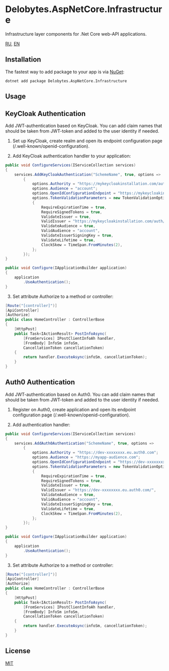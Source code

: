 # Delobytes.AspNetCore.Infrastructure
Infrastructure layer components for .Net Core web-API applications.

[RU](README.md), [EN](README.en.md)

## Installation

The fastest way to add package to your app is via [NuGet](https://www.nuget.org/packages/Delobytes.AspNetCore.Infrastructure):

    dotnet add package Delobytes.AspNetCore.Infrastructure

## Usage

## KeyCloak Authentication
Add JWT-authentication based on KeyCloak. You can add claim names that should be taken from JWT-token and added to the user identity if needed.

1. Set up KeyCloak, create realm and open its endpoint configuration page (/.well-known/openid-configuration).

2. Add KeyCloak authentication handler to your application:

```csharp
public void ConfigureServices(IServiceCollection services)
{
    services.AddKeyCloakAuthentication("SchemeName", true, options =>
        {
            options.Authority = "https://mykeycloakinstallation.com/auth/realms/myrealm"; //"issuer" endpoint
            options.Audience = "account";
            options.OpenIdConfigurationEndpoint = "https://mykeycloakinstallation.com/auth/realms/myrealm/.well-known/openid-configuration";
            options.TokenValidationParameters = new TokenValidationOptions
            {
                RequireExpirationTime = true,
                RequireSignedTokens = true,
                ValidateIssuer = true,
                ValidIssuer = "https://mykeycloakinstallation.com/auth/realms/myrealm",
                ValidateAudience = true,
                ValidAudience = "account",
                ValidateIssuerSigningKey = true,
                ValidateLifetime = true,
                ClockSkew = TimeSpan.FromMinutes(2),
            };
        });
}

public void Configure(IApplicationBuilder application)
{
    application
        .UseAuthentication();     
}
```

3. Set attribute Authorize to a method or controller:

```csharp
[Route("[controller]")]
[ApiController]
[Authorize]
public class HomeController : ControllerBase
{
    [HttpPost]
    public Task<IActionResult> PostInfoAsync(
        [FromServices] IPostClientInfoAh handler,
        [FromBody] InfoSm infoSm,
        CancellationToken cancellationToken)
    {
        return handler.ExecuteAsync(infoSm, cancellationToken);
    }
}
```

## Auth0 Authentication
Add JWT-authentication based on Auth0. You can add claim names that should be taken from JWT-token and added to the user identity if needed.

1. Register on Auth0, create application and open its endpoint configuration page (/.well-known/openid-configuration).

2. Add authentication handler:  

```csharp
public void ConfigureServices(IServiceCollection services)
{
    services.AddAuth0Authentication("SchemeName", true, options =>
        {
            options.Authority = "https://dev-xxxxxxxx.eu.auth0.com";
            options.Audience = "https://myapp-audience.com";
            options.OpenIdConfigurationEndpoint = "https://dev-xxxxxxxx.eu.auth0.com/.well-known/openid-configuration";
            options.TokenValidationParameters = new TokenValidationOptions
            {
                RequireExpirationTime = true,
                RequireSignedTokens = true,
                ValidateIssuer = true,
                ValidIssuer = "https://dev-xxxxxxxx.eu.auth0.com/",
                ValidateAudience = true,
                ValidAudience = "account",
                ValidateIssuerSigningKey = true,
                ValidateLifetime = true,
                ClockSkew = TimeSpan.FromMinutes(2),
            };
        });
}

public void Configure(IApplicationBuilder application)
{
    application
        .UseAuthentication();     
}
```

3. Set attribute Authorize to a method or controller:

```csharp
[Route("[controller]")]
[ApiController]
[Authorize]
public class HomeController : ControllerBase
{
    [HttpPost]
    public Task<IActionResult> PostInfoAsync(
        [FromServices] IPostClientInfoAh handler,
        [FromBody] InfoSm infoSm,
        CancellationToken cancellationToken)
    {
        return handler.ExecuteAsync(infoSm, cancellationToken);
    }
}
```

## License
[MIT](https://github.com/a-postx/Delobytes.AspNetCore.Infrastructure/blob/master/LICENSE)
